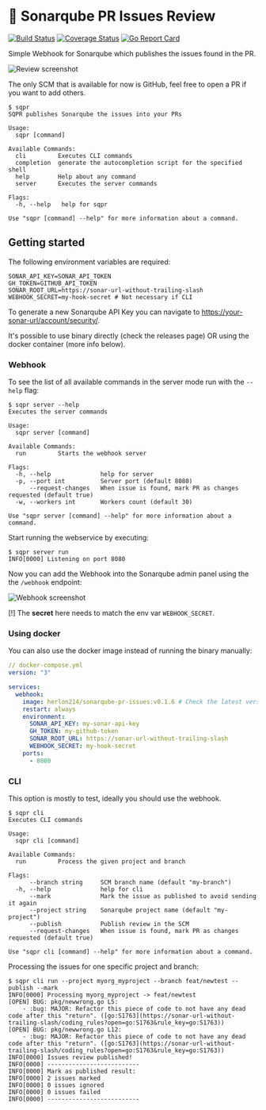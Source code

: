# :robot: Sonarqube PR Issues Review
[![Build Status][ci-img]][ci] [![Coverage Status][cov-img]][cov] [![Go Report Card][report-card-img]][report-card]

Simple Webhook for Sonarqube which publishes the issues found in the PR.


![Review screenshot](assets/review_screenshot.png) 

The only SCM that is available for now is GitHub, feel free to open a PR if you want to add others.

```shell
$ sqpr
SQPR publishes Sonarqube the issues into your PRs

Usage:
  sqpr [command]

Available Commands:
  cli         Executes CLI commands
  completion  generate the autocompletion script for the specified shell
  help        Help about any command
  server      Executes the server commands

Flags:
  -h, --help   help for sqpr

Use "sqpr [command] --help" for more information about a command.
```

## Getting started
The following environment variables are required:

```
SONAR_API_KEY=SONAR_API_TOKEN
GH_TOKEN=GITHUB_API_TOKEN
SONAR_ROOT_URL=https://sonar-url-without-trailing-slash
WEBHOOK_SECRET=my-hook-secret # Not necessary if CLI
```

To generate a new Sonarqube API Key you can navigate to [https://your-sonar-url/account/security/](https://your-sonar-url/account/security/).

It's possible to use binary directly (check the releases page) OR using the docker container (more info below).


### Webhook
To see the list of all available commands in the server mode run with the `--help` flag:
```shell
$ sqpr server --help
Executes the server commands

Usage:
  sqpr server [command]

Available Commands:
  run         Starts the webhook server

Flags:
  -h, --help              help for server
  -p, --port int          Server port (default 8080)
      --request-changes   When issue is found, mark PR as changes requested (default true)
  -w, --workers int       Workers count (default 30)

Use "sqpr server [command] --help" for more information about a command.
```

Start running the webservice by executing:
```shell
$ sqpr server run
INFO[0000] Listening on port 8080  
```

Now you can add the Webhook into the Sonarqube admin panel using the the `/webhook` endpoint:

![Webhook screenshot](assets/webhook_screenshot.png) 

[!] The **secret** here needs to match the env var `WEBHOOK_SECRET`.

### Using docker
You can also use the docker image instead of running the binary manually:

```yaml
// docker-compose.yml
version: "3"

services:
  webhook:
    image: herlon214/sonarqube-pr-issues:v0.1.6 # Check the latest version
    restart: always
    environment:
      SONAR_API_KEY: my-sonar-api-key
      GH_TOKEN: my-github-token
      SONAR_ROOT_URL: https://sonar-url-without-trailing-slash
      WEBHOOK_SECRET: my-hook-secret
    ports:
      - 8080
```

### CLI
This option is mostly to test, ideally you should use the webhook.

```shell
$ sqpr cli
Executes CLI commands

Usage:
  sqpr cli [command]

Available Commands:
  run         Process the given project and branch

Flags:
      --branch string     SCM branch name (default "my-branch")
  -h, --help              help for cli
      --mark              Mark the issue as published to avoid sending it again
      --project string    Sonarqube project name (default "my-project")
      --publish           Publish review in the SCM
      --request-changes   When issue is found, mark PR as changes requested (default true)

Use "sqpr cli [command] --help" for more information about a command.
```

Processing the issues for one specific project and branch:
```shell
$ sqpr cli run --project myorg_myproject --branch feat/newtest --publish --mark
INFO[0000] Processing myorg_myproject -> feat/newtest 
[OPEN] BUG: pkg/newwrong.go L5:
	- :bug: MAJOR: Refactor this piece of code to not have any dead code after this "return". ([go:S1763](https://sonar-url-without-trailing-slash/coding_rules?open=go:S1763&rule_key=go:S1763))
[OPEN] BUG: pkg/newwrong.go L12:
	- :bug: MAJOR: Refactor this piece of code to not have any dead code after this "return". ([go:S1763](https://sonar-url-without-trailing-slash/coding_rules?open=go:S1763&rule_key=go:S1763))
INFO[0000] Issues review published!
INFO[0000] --------------------------                   
INFO[0000] Mark as published result:                    
INFO[0000] 2 issues marked                              
INFO[0000] 0 issues ignored                             
INFO[0000] 0 issues failed                              
INFO[0000] --------------------------  
```

[doc-img]: http://img.shields.io/badge/GoDoc-Reference-blue.svg
[doc]: github.com/herlon214/sonarqube-pr-issues

[ci-img]: https://github.com/herlon214/sonarqube-pr-issues/actions/workflows/ci.yml/badge.svg
[ci]: https://github.com/herlon214/sonarqube-pr-issues/actions/workflows/ci.yml

[cov-img]: https://codecov.io/gh/herlon214/sonarqube-pr-issues/branch/main/graph/badge.svg?token=q5lsK8I3It
[cov]: https://codecov.io/gh/herlon214/sonarqube-pr-issues/branch/main

[report-card-img]: https://goreportcard.com/badge/github.com/herlon214/sonarqube-pr-issues
[report-card]: https://goreportcard.com/report/github.com/herlon214/sonarqube-pr-issues
